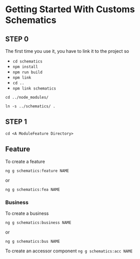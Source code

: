 # Getting Started With Customs Schematics

## STEP 0

The first time you use it, you have to link it to the project so

- `cd schematics`
- `npm install`
- `npm run build`
- `npm link`
- `cd ..`
- `npm link schematics`

`cd ../node_modules/`

`ln -s ../schematics/ .`

## STEP 1

`cd <A ModuleFeature Directory>`

## Feature

To create a feature

`ng g schematics:feature NAME`

or

`ng g schematics:fea NAME`

### Business

To create a business

`ng g schematics:business NAME`

or

`ng g schematics:bus NAME`

To create an accessor component
`ng g schematics:acc NAME`
